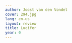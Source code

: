 ```yaml
---
author: Joost van den Vondel
cover: 294.jpg
lang: en-us
layout: review
title: Lucifer
year: 0
---
```

